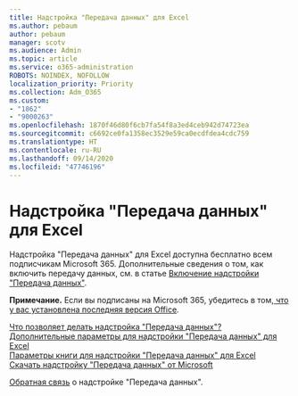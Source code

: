 ```yaml
---
title: Надстройка "Передача данных" для Excel
ms.author: pebaum
author: pebaum
manager: scotv
ms.audience: Admin
ms.topic: article
ms.service: o365-administration
ROBOTS: NOINDEX, NOFOLLOW
localization_priority: Priority
ms.collection: Adm_O365
ms.custom:
- "1862"
- "9000263"
ms.openlocfilehash: 1870f46d80f6cb7fa54f8a3ed4ceb942d74723ea
ms.sourcegitcommit: c6692ce0fa1358ec3529e59ca0ecdfdea4cdc759
ms.translationtype: HT
ms.contentlocale: ru-RU
ms.lasthandoff: 09/14/2020
ms.locfileid: "47746196"
---
```

# <a name="data-streamer-add-in-for-excel"></a>Надстройка "Передача данных" для Excel

Надстройка "Передача данных" для Excel доступна бесплатно всем подписчикам Microsoft 365. Дополнительные сведения о том, как включить передачу данных, см. в статье [Включение надстройки "Передача данных"](https://support.office.com/article/enable-the-data-streamer-add-in-70052b28-3b00-41e7-8ab6-8a9f142dffeb).

**Примечание.** Если вы подписаны на Microsoft 365, убедитесь в том,[ что у вас установлена последняя версия Office](https://support.office.com/article/install-office-updates-2ab296f3-7f03-43a2-8e50-46de917611c5).

[Что позволяет делать надстройка "Передача данных"?](https://support.microsoft.com/office/what-is-data-streamer-1d52ffce-261c-4d7b-8017-89e8ee2b806f)  
[Дополнительные параметры для надстройки "Передача данных" для Excel](https://support.office.com/article/advanced-settings-for-excel-s-data-streamer-add-in-94cda451-880c-43c7-903c-0212ee188460)  
[Параметры книги для надстройки "Передача данных" для Excel](https://support.office.com/article/workbook-settings-for-excel-s-data-streamer-add-in-e9ca60fe-a8ef-4124-8a0a-95df7ba62998)  
[Скачать надстройку "Передача данных" от Microsoft](https://www.microsoft.com/download/details.aspx?id=56976)

[Обратная связь](https://edusupport.microsoft.com/support?product_id=hacking_STEM&session=9654f308-da1c-4bc2-a6f5-b5faf7a99bbc&auth=1&nf=1&fromAR=1) о надстройке "Передача данных".
